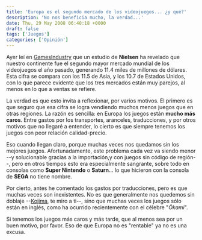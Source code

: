 ```yaml
---
title: 'Europa es el segundo mercado de los videojuegos... ¿y qué?'
description: 'No nos beneficia mucho, la verdad...'
date: Thu, 29 May 2008 06:40:18 +0000
draft: false
tags: ['Juegos']
categories: ['Opinión']
---
```


Ayer leí en [GamesIndustry](http://www.gamesindustry.biz/articles/eu-is-second-largest-videogaming-territory) que un estudio de **Nielsen** ha revelado que nuestro continente fue el segundo mayor mercado mundial de los videojuegos el año pasado, generando 11.4 miles de millones de dólares. Esta cifra se compara con los 11.5 de Asia, y los 10.7 de Estados Unidos, con lo que parece evidente que los tres mercados están muy parejos, al menos en lo que a ventas se refiere.

La verdad es que esto invita a reflexionar, por varios motivos. El primero es que seguro que esa cifra se logra vendiendo muchos menos juegos que en otras regiones. La razón es sencilla: en Europa los juegos están **mucho más caros**. Entre gastos por los transportes, aranceles, traducciones, y por otros motivos que no llegaré a entender, lo cierto es que siempre tenemos los juegos con peor relación calidad-precio.

Eso cuando llegan claro, porque muchas veces nos quedamos sin los mejores juegos. Afortunadamente, este problema cada vez va siendo menor --y solucionable gracias a la importación,y con juegos sin código de región--, pero en otros tiempos esto era especialmente sangrante, sobre todo en consolas como **Super Nintendo** o **Saturn**... lo que hicieron con la consola de **SEGA** no tiene nombre.

Por cierto, antes he comentado los gastos por traducciones, pero es que muchas veces son inexistentes. No es que generalmente nos quedemos sin doblaje --[Kojima](/hideo-kojima/), te miro a ti--, sino que muchas veces los juegos sólo están en inglés, como ha ocurrido recientemente con el célebre "_Ōkami_".

Si tenemos los juegos más caros y más tarde, que al menos sea por un buen motivo, por favor. Eso de que Europa no es "rentable" ya no es una excusa.